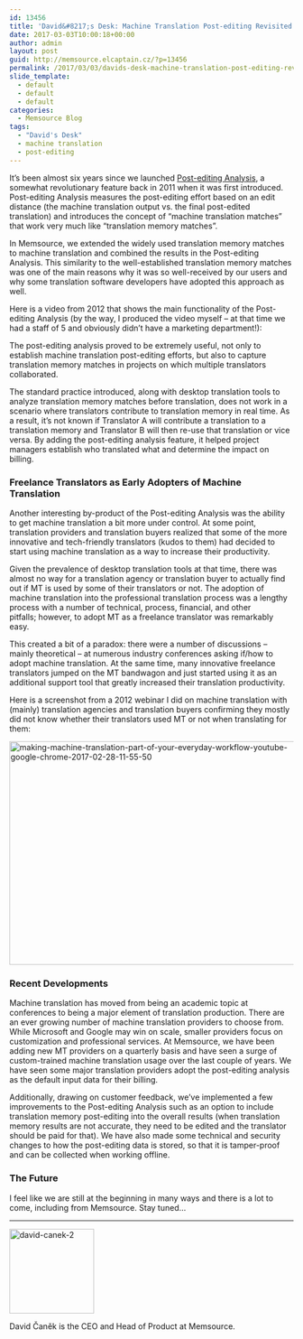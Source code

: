 ```yaml
---
id: 13456
title: 'David&#8217;s Desk: Machine Translation Post-editing Revisited'
date: 2017-03-03T10:00:18+00:00
author: admin
layout: post
guid: http://memsource.elcaptain.cz/?p=13456
permalink: /2017/03/03/davids-desk-machine-translation-post-editing-revisited/
slide_template:
  - default
  - default
  - default
categories:
  - Memsource Blog
tags:
  - "David's Desk"
  - machine translation
  - post-editing
---
```

It&#8217;s been almost six years since we launched [Post-editing Analysis](https://wiki.memsource.com/wiki/Post-editing_Analysis), a somewhat revolutionary feature back in 2011 when it was first introduced. Post-editing Analysis measures the post-editing effort based on an edit distance (the machine translation output vs. the final post-edited translation) and introduces the concept of &#8220;machine translation matches&#8221; that work very much like &#8220;translation memory matches&#8221;.<!--more-->

In Memsource, we extended the widely used translation memory matches to machine translation and combined the results in the Post-editing Analysis. This similarity to the well-established translation memory matches was one of the main reasons why it was so well-received by our users and why some translation software developers have adopted this approach as well.

Here is a video from 2012 that shows the main functionality of the Post-editing Analysis (by the way, I produced the video myself &#8211; at that time we had a staff of 5 and obviously didn&#8217;t have a marketing department!):



The post-editing analysis proved to be extremely useful, not only to establish machine translation post-editing efforts, but also to capture translation memory matches in projects on which multiple translators collaborated.

The standard practice introduced, along with desktop translation tools to analyze translation memory matches before translation, does not work in a scenario where translators contribute to translation memory in real time. As a result, it&#8217;s not known if Translator A will contribute a translation to a translation memory and Translator B will then re-use that translation or vice versa. By adding the post-editing analysis feature, it helped project managers establish who translated what and determine the impact on billing.

### Freelance Translators as Early Adopters of Machine Translation

Another interesting by-product of the Post-editing Analysis was the ability to get machine translation a bit more under control. At some point, translation providers and translation buyers realized that some of the more innovative and tech-friendly translators (kudos to them) had decided to start using machine translation as a way to increase their productivity.

Given the prevalence of desktop translation tools at that time, there was almost no way for a translation agency or translation buyer to actually find out if MT is used by some of their translators or not. The adoption of machine translation into the professional translation process was a lengthy process with a number of technical, process, financial, and other pitfalls; however, to adopt MT as a freelance translator was remarkably easy.

This created a bit of a paradox: there were a number of discussions &#8211; mainly theoretical &#8211; at numerous industry conferences asking if/how to adopt machine translation. At the same time, many innovative freelance translators jumped on the MT bandwagon and just started using it as an additional support tool that greatly increased their translation productivity.

Here is a screenshot from a 2012 webinar I did on machine translation with (mainly) translation agencies and translation buyers confirming they mostly did not know whether their translators used MT or not when translating for them:

<img class="aligncenter wp-image-13463" src="http://www.memsource.com/wp-content/uploads/2017/02/Making-Machine-Translation-Part-of-Your-Everyday-Workflow-YouTube-Google-Chrome-2017-02-28-11.55.50.png" alt="making-machine-translation-part-of-your-everyday-workflow-youtube-google-chrome-2017-02-28-11-55-50" width="530" height="396" data-id="13463" />

### Recent Developments

Machine translation has moved from being an academic topic at conferences to being a major element of translation production. There are an ever growing number of machine translation providers to choose from. While Microsoft and Google may win on scale, smaller providers focus on customization and professional services. At Memsource, we have been adding new MT providers on a quarterly basis and have seen a surge of custom-trained machine translation usage over the last couple of years. We have seen some major translation providers adopt the post-editing analysis as the default input data for their billing.

Additionally, drawing on customer feedback, we&#8217;ve implemented a few improvements to the Post-editing Analysis such as an option to include translation memory post-editing into the overall results (when translation memory results are not accurate, they need to be edited and the translator should be paid for that). We have also made some technical and security changes to how the post-editing data is stored, so that it is tamper-proof and can be collected when working offline.

### The Future

I feel like we are still at the beginning in many ways and there is a lot to come, including from Memsource. Stay tuned&#8230;

* * *

[<img class="alignleft wp-image-10107" src="http://www.memsource.com/wp-content/uploads/2016/12/david-canek-2.jpg" alt="david-canek-2" width="150" height="150" data-id="10107" />](http://www.memsource.com/wp-content/uploads/2016/12/david-canek-2.jpg)

David Čaněk is the CEO and Head of Product at Memsource.

&nbsp;

&nbsp;

&nbsp;